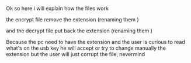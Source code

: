 Ok so here i will explain how the files work

the encrypt file remove the extension (renaming them )

and the decrypt file put back the extension (renaming them )

Because the pc need to have the extension and the user is curious to read what's on the usb key he will accept or try to change manually the extension but the user will just corrupt the file, nevermind
